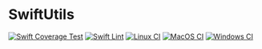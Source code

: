 # SwiftUtils

[![Swift Coverage Test](https://github.com/CPSLabGU/SwiftUtils/actions/workflows/cov.yml/badge.svg)](https://github.com/CPSLabGU/SwiftUtils/actions/workflows/cov.yml)
[![Swift Lint](https://github.com/CPSLabGU/SwiftUtils/actions/workflows/swiftlint.yml/badge.svg)](https://github.com/CPSLabGU/SwiftUtils/actions/workflows/swiftlint.yml)
[![Linux CI](https://github.com/CPSLabGU/SwiftUtils/actions/workflows/ci-linux.yml/badge.svg)](https://github.com/CPSLabGU/SwiftUtils/actions/workflows/ci-linux.yml)
[![MacOS CI](https://github.com/CPSLabGU/SwiftUtils/actions/workflows/ci-macOS.yml/badge.svg)](https://github.com/CPSLabGU/SwiftUtils/actions/workflows/ci-macOS.yml)
[![Windows CI](https://github.com/CPSLabGU/SwiftUtils/actions/workflows/ci-windows.yml/badge.svg)](https://github.com/CPSLabGU/SwiftUtils/actions/workflows/ci-windows.yml)
